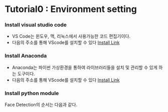 # Tutorial0 : Environment setting

### Install visual studio code
   - VS Code는 윈도우, 맥, 리눅스에서 사용가능한 코드 편집기이다.
   - 다음의 주소를 통해 VScode를 설치할 수 있다 [Install Link](https://code.visualstudio.com/Download)

### Install Anaconda
   - Anaconda는 파이썬 가상환경을 통하여 라이브러리들을 설치 및 관리할 수 있게 하는 도구이다.
   - 다음의 주소를 통해 VScode를 설치할 수 있다 [Install Link](https://www.anaconda.com/products/distribution#download-section)



### Install python module
Face Detection의 순서는 다음과 같다.